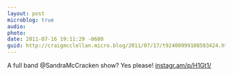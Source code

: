 ```yaml
---
layout: post
microblog: true
audio: 
photo: 
date: 2011-07-16 19:11:29 -0600
guid: http://craigmcclellan.micro.blog/2011/07/17/t92400999108583424.html
---
```

A full band @SandraMcCracken show? Yes please! [instagr.am/p/H1Gt1/](http://instagr.am/p/H1Gt1/)
